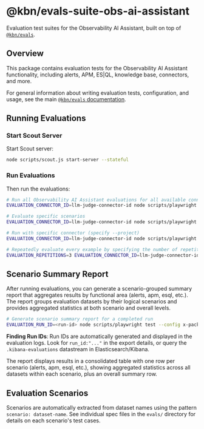 # @kbn/evals-suite-obs-ai-assistant

Evaluation test suites for the Observability AI Assistant, built on top of [`@kbn/evals`](../../../platform/packages/shared/kbn-evals/README.md).

## Overview

This package contains evaluation tests for the Observability AI Assistant functionality, including alerts, APM, ES|QL, knowledge base, connectors, and more.

For general information about writing evaluation tests, configuration, and usage, see the main [`@kbn/evals` documentation](../../../platform/packages/shared/kbn-evals/README.md).

## Running Evaluations

### Start Scout Server

Start Scout server:

```bash
node scripts/scout.js start-server --stateful
```

### Run Evaluations

Then run the evaluations:

```bash
# Run all Observability AI Assistant evaluations for all available connectors and specify LLM judge (we evaluate all LLMs with  Gemini 2.5 Pro judge)
EVALUATION_CONNECTOR_ID=llm-judge-connector-id node scripts/playwright test --config x-pack/solutions/observability/packages/kbn-evals-suite-obs-ai-assistant/playwright.config.ts

# Evaluate specific scenarios
EVALUATION_CONNECTOR_ID=llm-judge-connector-id node scripts/playwright test --config x-pack/solutions/observability/packages/kbn-evals-suite-obs-ai-assistant/playwright.config.ts evals/alerts/alerts.spec.ts

# Run with specific connector (specify --project)
EVALUATION_CONNECTOR_ID=llm-judge-connector-id node scripts/playwright test --config x-pack/solutions/observability/packages/kbn-evals-suite-obs-ai-assistant/playwright.config.ts --project="my-connector"

# Repeatedly evaluate every example by specifying the number of repetitions
EVALUATION_REPETITIONS=3 EVALUATION_CONNECTOR_ID=llm-judge-connector-id node scripts/playwright test --config x-pack/solutions/observability/packages/kbn-evals-suite-obs-ai-assistant/playwright.config.ts
```

## Scenario Summary Report

After running evaluations, you can generate a scenario-grouped summary report that aggregates results by functional area (alerts, apm, esql, etc.). The report groups evaluation datasets by their logical scenarios and provides aggregated statistics at both scenario and overall levels.

```bash
# Generate scenario summary report for a completed run
EVALUATION_RUN_ID=<run-id> node scripts/playwright test --config x-pack/solutions/observability/packages/kbn-evals-suite-obs-ai-assistant/reporting.playwright.config.ts
```

**Finding Run IDs**: Run IDs are automatically generated and displayed in the evaluation logs. Look for `run_id:"..."` in the export details, or query the `.kibana-evaluations` datastream in Elasticsearch/Kibana.

The report displays results in a consolidated table with one row per scenario (alerts, apm, esql, etc.), showing aggregated statistics across all datasets within each scenario, plus an overall summary row.

## Evaluation Scenarios

Scenarios are automatically extracted from dataset names using the pattern `scenario: dataset-name`. See individual spec files in the `evals/` directory for details on each scenario's test cases.
